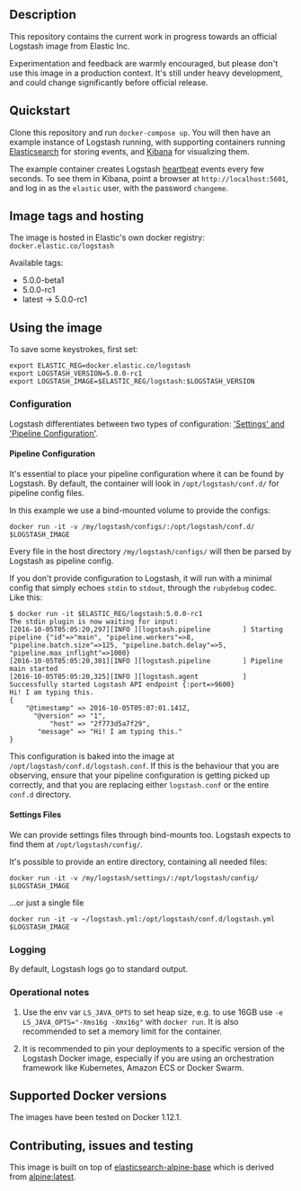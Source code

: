 ## Description

This repository contains the current work in progress towards an official
Logstash image from Elastic Inc.

Experimentation and feedback are warmly encouraged, but please don't use this
image in a production context. It's still under heavy development, and could
change significantly before official release.

## Quickstart
Clone this repository and run `docker-compose up`. You will then have an
example instance of Logstash running, with supporting containers running
[Elasticsearch][elasticsearch-docker] for storing events, and
[Kibana][kibana-docker] for visualizing them.

The example container creates Logstash [heartbeat][heartbeat-input]
events every few seconds.  To see them in Kibana, point a browser at
`http://localhost:5601`, and log in as the `elastic` user, with the
password `changeme`.

[elasticsearch-docker]: https://github.com/elastic/elasticsearch-docker
[kibana-docker]: https://github.com/elastic/kibana-docker
[heartbeat-input]: https://www.elastic.co/guide/en/logstash/5.0/plugins-inputs-heartbeat.html

## Image tags and hosting

The image is hosted in Elastic's own docker registry: `docker.elastic.co/logstash`

Available tags:

- 5.0.0-beta1
- 5.0.0-rc1
- latest -> 5.0.0-rc1

## Using the image

To save some keystrokes, first set:

``` shell
export ELASTIC_REG=docker.elastic.co/logstash
export LOGSTASH_VERSION=5.0.0-rc1
export LOGSTASH_IMAGE=$ELASTIC_REG/logstash:$LOGSTASH_VERSION
```

### Configuration

Logstash differentiates between two types of configuration:
['Settings' and 'Pipeline Configuration'][conf-types].

#### Pipeline Configuration

It's essential to place your pipeline configuration where it can be
found by Logstash. By default, the container will look in
`/opt/logstash/conf.d/` for pipeline config files.

In this example we use a bind-mounted volume to provide the configs:

``` shell
docker run -it -v /my/logstash/configs/:/opt/logstash/conf.d/ $LOGSTASH_IMAGE
```

Every file in the host directory `/my/logstash/configs/` will then be parsed
by Logstash as pipeline config.

If you don't provide configuration to Logstash, it will run with a minimal
config that simply echoes `stdin` to `stdout`, through the `rubydebug`
codec. Like this:

```
$ docker run -it $ELASTIC_REG/logstash:5.0.0-rc1
The stdin plugin is now waiting for input:
[2016-10-05T05:05:20,297][INFO ][logstash.pipeline        ] Starting pipeline {"id"=>"main", "pipeline.workers"=>8, "pipeline.batch.size"=>125, "pipeline.batch.delay"=>5, "pipeline.max_inflight"=>1000}
[2016-10-05T05:05:20,301][INFO ][logstash.pipeline        ] Pipeline main started
[2016-10-05T05:05:20,325][INFO ][logstash.agent           ] Successfully started Logstash API endpoint {:port=>9600}
Hi! I am typing this.
{
    "@timestamp" => 2016-10-05T05:07:01.141Z,
      "@version" => "1",
          "host" => "2f773d5a7f29",
       "message" => "Hi! I am typing this."
}
```
This configuration is baked into the image at `/opt/logstash/conf.d/logstash.conf`.
If this is the behaviour that you are observing, ensure that your
pipeline configuration is getting picked up correctly, and that you are replacing
either `logstash.conf` or the entire `conf.d` directory.


#### Settings Files

We can provide settings files through bind-mounts too. Logstash expects to
find them at `/opt/logstash/config/`.

It's possible to provide an entire directory, containing all needed files:

```
docker run -it -v /my/logstash/settings/:/opt/logstash/config/ $LOGSTASH_IMAGE
```

...or just a single file

```
docker run -it -v ~/logstash.yml:/opt/logstash/conf.d/logstash.yml $LOGSTASH_IMAGE
```

[conf-types]: https://www.elastic.co/guide/en/logstash/5.0/config-setting-files.html


### Logging

By default, Logstash logs go to standard output.

### Operational notes

1. Use the env var `LS_JAVA_OPTS` to set heap size, e.g. to use 16GB
   use `-e LS_JAVA_OPTS="-Xms16g -Xmx16g"` with `docker run`. It is
   also recommended to set a memory limit for the container.

2. It is recommended to pin your deployments to a specific version of
   the Logstash Docker image, especially if you are using an
   orchestration framework like Kubernetes, Amazon ECS or Docker
   Swarm.

## Supported Docker versions

The images have been tested on Docker 1.12.1.

## Contributing, issues and testing

This image is built on top of [elasticsearch-alpine-base][es-base]
which is derived from [alpine:latest][alpine].

[es-base]: https://github.com/elastic/elasticsearch-alpine-base
[alpine]: https://hub.docker.com/_/alpine/
